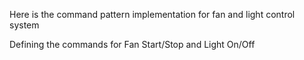 Here is the command pattern implementation for fan and light control system

Defining the commands for Fan Start/Stop and Light On/Off
